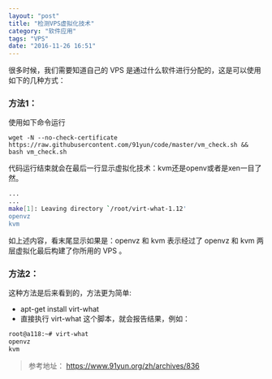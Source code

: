 ```yaml
---
layout: "post"
title: "检测VPS虚拟化技术"
category: "软件应用"
tags: "VPS"
date: "2016-11-26 16:51"
---
```


很多时候，我们需要知道自己的 VPS 是通过什么软件进行分配的，这是可以使用如下的几种方式：

### 方法1：

使用如下命令运行

`wget -N --no-check-certificate https://raw.githubusercontent.com/91yun/code/master/vm_check.sh && bash vm_check.sh`

代码运行结束就会在最后一行显示虚拟化技术：kvm还是openv或者是xen一目了然。

```sh
...
...
make[1]: Leaving directory `/root/virt-what-1.12'
openvz
kvm
```

<!-- more -->


如上述内容，看末尾显示如果是：openvz 和 kvm 表示经过了 openvz 和 kvm 两层虚拟化最后构建了你所用的 VPS 。


### 方法2：

这种方法是后来看到的，方法更为简单:
- apt-get install virt-what
- 直接执行 virt-what 这个脚本，就会报告结果，例如：

```sh
root@a118:~# virt-what 
openvz
kvm
```


> 参考地址：
> https://www.91yun.org/zh/archives/836
